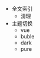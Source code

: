 
* 全文索引
  * <a class="demo-search-clear">清理</a>
* 主题切换
  * <a class="demo-theme-preview" data-theme="vue">vue</a>
  * <a class="demo-theme-preview" data-theme="buble">buble</a>
  * <a class="demo-theme-preview" data-theme="dark">dark</a>
  * <a class="demo-theme-preview" data-theme="pure">pure</a>

<script>
		(function(){
			bindThemeChangeEvent();
			bindSearchClearEvent();
		})();
		function bindSearchClearEvent(){
			if(typeof(Docsify) == 'undefined' || Docsify.dom.find('.demo-search-clear') == null){
				setTimeout(function(){
					bindSearchClearEvent();
				},1000);
				return false;
			}
			var searchClear = Docsify.dom.find('.demo-search-clear');
			searchClear.onclick = function(e){
				localStorage.removeItem('docsify.search.expires');
				localStorage.removeItem('docsify.search.index');
			}
		}
		function bindThemeChangeEvent(){
			if(typeof(Docsify) == 'undefined' || Docsify.dom.findAll('.demo-theme-preview').length == 0){
				setTimeout(function(){
					bindThemeChangeEvent();
				},1000);
				return false;
			}
			var previews = Docsify.dom.findAll('.demo-theme-preview');
			var themes = Docsify.dom.findAll('[rel="stylesheet"]');
			previews.forEach(function(preview) {
				preview.onclick = function(e) {
					var title = e.target.getAttribute('data-theme')
					themes.forEach(function(theme) {
						theme.disabled = theme.title !== title
					});
				};
			});
</script>